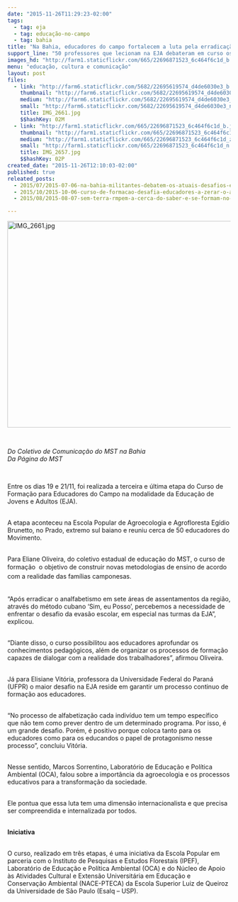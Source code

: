```yaml
---
date: "2015-11-26T11:29:23-02:00"
tags:
  - tag: eja
  - tag: educação-no-campo
  - tag: bahia
title: "Na Bahia, educadores do campo fortalecem a luta pela erradicação do analfabetismo"
support_line: "50 professores que lecionam na EJA debateram em curso os desafios da educação no campo.  "
images_hd: "http://farm1.staticflickr.com/665/22696871523_6c464f6c1d_b.jpg"
menu: "educação, cultura e comunicação"
layout: post
files:
  - link: "http://farm6.staticflickr.com/5682/22695619574_d4de6030e3_b.jpg"
    thumbnail: "http://farm6.staticflickr.com/5682/22695619574_d4de6030e3_t.jpg"
    medium: "http://farm6.staticflickr.com/5682/22695619574_d4de6030e3_z.jpg"
    small: "http://farm6.staticflickr.com/5682/22695619574_d4de6030e3_n.jpg"
    title: IMG_2661.jpg
    $$hashKey: 02M
  - link: "http://farm1.staticflickr.com/665/22696871523_6c464f6c1d_b.jpg"
    thumbnail: "http://farm1.staticflickr.com/665/22696871523_6c464f6c1d_t.jpg"
    medium: "http://farm1.staticflickr.com/665/22696871523_6c464f6c1d_z.jpg"
    small: "http://farm1.staticflickr.com/665/22696871523_6c464f6c1d_n.jpg"
    title: IMG_2657.jpg
    $$hashKey: 02P
created_date: "2015-11-26T12:10:03-02:00"
published: true
releated_posts:
  - 2015/07/2015-07-06-na-bahia-militantes-debatem-os-atuais-desafios-enfrentados-pela-classe-trabalhadora.md
  - 2015/10/2015-10-06-curso-de-formacao-desafia-educadores-a-zerar-o-analfabetismo.md
  - 2015/08/2015-08-07-sem-terra-rmpem-a-cerca-do-saber-e-se-formam-no-eja.md

---
```

<p><img alt="IMG_2661.jpg" height="466" src="http://farm6.staticflickr.com/5682/22695619574_d4de6030e3_b.jpg" width="700" /></p>

<p>&nbsp;</p>

<p><em>Do Coletivo de Comunica&ccedil;&atilde;o do MST na Bahia<br />
Da P&aacute;gina do MST</em></p>

<p>&nbsp;</p>

<p>Entre os dias 19 e 21/11, foi realizada a&nbsp;terceira e &uacute;ltima etapa do Curso de Forma&ccedil;&atilde;o para Educadores do Campo na modalidade da Educa&ccedil;&atilde;o de Jovens e Adultos (EJA).</p>

<p><br />
A etapa aconteceu na Escola Popular de Agroecologia e Agrofloresta Eg&iacute;dio Brunetto, no Prado, extremo sul baiano e reuniu cerca de 50 educadores do Movimento.</p>

<p><br />
Para Eliane Oliveira, do coletivo estadual de educa&ccedil;&atilde;o do MST, o curso de forma&ccedil;&atilde;o &nbsp;<span style="line-height: 20.8px;">o objetivo de construir novas metodologias de ensino de acordo com a realidade das fam&iacute;lias camponesas.</span></p>

<p><br />
&ldquo;Ap&oacute;s erradicar o analfabetismo em sete &aacute;reas de assentamentos da regi&atilde;o, atrav&eacute;s do m&eacute;todo cubano &lsquo;Sim, eu Posso&rsquo;, percebemos a necessidade de enfrentar o desafio da evas&atilde;o escolar, em especial nas turmas da EJA&rdquo;, explicou.</p>

<p><br />
&ldquo;Diante disso, o curso possibilitou aos educadores aprofundar os conhecimentos pedag&oacute;gicos, al&eacute;m de organizar os processos de forma&ccedil;&atilde;o capazes de dialogar com a realidade dos trabalhadores&rdquo;, afirmou Oliveira.</p>

<p><br />
J&aacute; para Elisiane Vit&oacute;ria, professora da Universidade Federal do Paran&aacute; (UFPR)&nbsp;o maior desafio na EJA reside em garantir um processo continuo de forma&ccedil;&atilde;o aos educadores.</p>

<p><br />
&ldquo;No processo de alfabetiza&ccedil;&atilde;o cada indiv&iacute;duo tem um tempo espec&iacute;fico que n&atilde;o tem como prever dentro de um determinado programa. Por isso, &eacute; um grande desafio. Por&eacute;m, &eacute; positivo porque coloca tanto para os educadores como para os educandos o papel de protagonismo nesse processo&rdquo;, concluiu Vit&oacute;ria.</p>

<p><br />
Nesse sentido, Marcos Sorrentino, Laborat&oacute;rio de Educa&ccedil;&atilde;o e Pol&iacute;tica Ambiental (OCA), falou sobre a import&acirc;ncia da agroecologia e os processos educativos para a transforma&ccedil;&atilde;o da sociedade.&nbsp;</p>

<p><br />
Ele pontua que essa luta tem uma dimens&atilde;o internacionalista e que precisa ser compreendida e internalizada por todos.</p>

<p><br />
<strong>Iniciativa&nbsp;</strong></p>

<p><br />
O curso, realizado em tr&ecirc;s etapas,&nbsp;&eacute; uma iniciativa da Escola Popular em parceria com o Instituto de Pesquisas e Estudos Florestais (IPEF), Laborat&oacute;rio de Educa&ccedil;&atilde;o e Pol&iacute;tica Ambiental (OCA) e do N&uacute;cleo de Apoio &agrave;s Atividades Cultural e Extens&atilde;o Universit&aacute;ria em Educa&ccedil;&atilde;o e Conserva&ccedil;&atilde;o Ambiental (NACE-PTECA) da Escola Superior Luiz de Queiroz da Universidade de S&atilde;o Paulo (Esalq &ndash; USP).</p>
